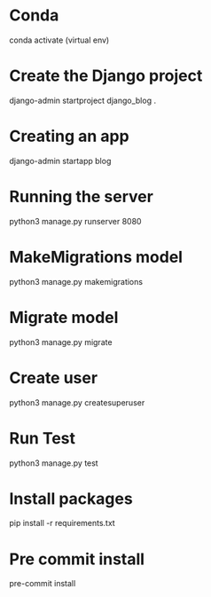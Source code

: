 # Conda

conda activate (virtual env)

# Create the Django project

django-admin startproject django_blog .

# Creating an app

django-admin startapp blog

# Running the server

python3 manage.py runserver 8080

# MakeMigrations model

python3 manage.py makemigrations

# Migrate model

python3 manage.py migrate

# Create user

python3 manage.py createsuperuser

# Run Test

python3 manage.py test

# Install packages

pip install -r requirements.txt

# Pre commit install

pre-commit install

